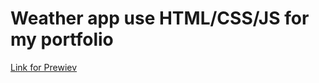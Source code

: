 # Weather app use HTML/CSS/JS for my portfolio

<a  target="_blank" href="https://vladgro96.github.io/weather-app/" >Link for Prewiev</a>
